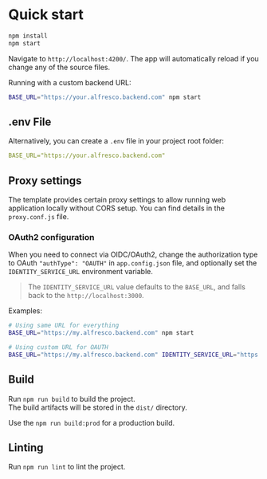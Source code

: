 # Quick start

```sh
npm install
npm start
```

Navigate to `http://localhost:4200/`.
The app will automatically reload if you change any of the source files.

Running with a custom backend URL:

```sh
BASE_URL="https://your.alfresco.backend.com" npm start
```

## .env File

Alternatively, you can create a `.env` file in your project root folder:

```yml
BASE_URL="https://your.alfresco.backend.com"
```

## Proxy settings

The template provides certain proxy settings to allow running web application locally without CORS setup.
You can find details in the `proxy.conf.js` file.

### OAuth2 configuration

When you need to connect via OIDC/OAuth2, change the authorization type to OAuth `"authType": "OAUTH"` in `app.config.json` file,
and optionally set the `IDENTITY_SERVICE_URL` environment variable.

> The `IDENTITY_SERVICE_URL` value defaults to the `BASE_URL`, and falls back to the `http://localhost:3000`.

Examples:

```sh
# Using same URL for everything
BASE_URL="https://my.alfresco.backend.com" npm start

# Using custom URL for OAUTH
BASE_URL="https://my.alfresco.backend.com" IDENTITY_SERVICE_URL="https://my.auth.com/auth" npm start
```

## Build

Run `npm run build` to build the project.  
The build artifacts will be stored in the `dist/` directory.

Use the `npm run build:prod` for a production build.

## Linting

Run `npm run lint` to lint the project.
